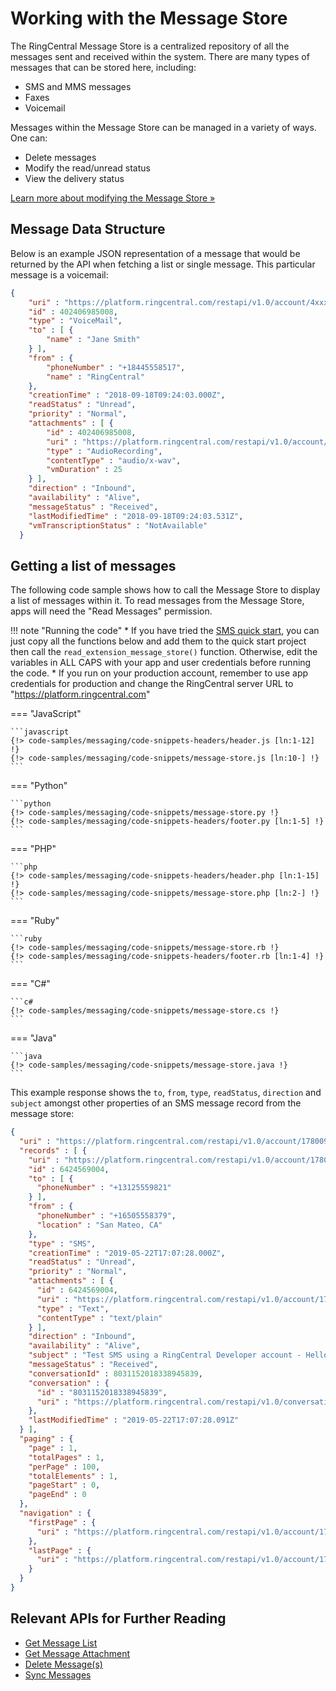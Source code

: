 # Working with the Message Store

The RingCentral Message Store is a centralized repository of all the messages sent and received within the system. There are many types of messages that can be stored here, including:

* SMS and MMS messages
* Faxes
* Voicemail

Messages within the Message Store can be managed in a variety of ways. One can:

* Delete messages
* Modify the read/unread status
* View the delivery status

[Learn more about modifying the Message Store &raquo;](message-histories.md)

## Message Data Structure

Below is an example JSON representation of a message that would be returned by the API when fetching a list or single message. This particular message is a voicemail:

```json
{
    "uri" : "https://platform.ringcentral.com/restapi/v1.0/account/4xxx8/extension/4xxx8/message-store/4xxx8",
    "id" : 402406985008,
    "type" : "VoiceMail",
    "to" : [ {
        "name" : "Jane Smith"
    } ],
    "from" : {
        "phoneNumber" : "+18445558517",
        "name" : "RingCentral"
    },
    "creationTime" : "2018-09-18T09:24:03.000Z",
    "readStatus" : "Unread",
    "priority" : "Normal",
    "attachments" : [ {
        "id" : 402406985008,
        "uri" : "https://platform.ringcentral.com/restapi/v1.0/account/4xxx8/extension/4xxx8/message-store/4xxx8/content/4xxx8",
        "type" : "AudioRecording",
        "contentType" : "audio/x-wav",
        "vmDuration" : 25
    } ],
    "direction" : "Inbound",
    "availability" : "Alive",
    "messageStatus" : "Received",
    "lastModifiedTime" : "2018-09-18T09:24:03.531Z",
    "vmTranscriptionStatus" : "NotAvailable"
  }
```

## Getting a list of messages

The following code sample shows how to call the Message Store to display a list of messages within it. To read messages from the Message Store, apps will need the "Read Messages" permission.

!!! note "Running the code"
    * If you have tried the [SMS quick start](../quick-start.md), you can just copy all the functions below and add them to the quick start project then call the `read_extension_message_store()` function. Otherwise, edit the variables in ALL CAPS with your app and user credentials before running the code.
    * If you run on your production account, remember to use app credentials for production and change the RingCentral server URL to "https://platform.ringcentral.com"

=== "JavaScript"

    ```javascript
    {!> code-samples/messaging/code-snippets-headers/header.js [ln:1-12] !}
    {!> code-samples/messaging/code-snippets/message-store.js [ln:10-] !}
    ```

=== "Python"

    ```python
    {!> code-samples/messaging/code-snippets/message-store.py !}
    {!> code-samples/messaging/code-snippets-headers/footer.py [ln:1-5] !}
    ```

=== "PHP"

    ```php
    {!> code-samples/messaging/code-snippets-headers/header.php [ln:1-15] !}
    {!> code-samples/messaging/code-snippets/message-store.php [ln:2-] !}
    ```

=== "Ruby"

    ```ruby
    {!> code-samples/messaging/code-snippets/message-store.rb !}
    {!> code-samples/messaging/code-snippets-headers/footer.rb [ln:1-4] !}
    ```

=== "C#"

    ```c#
    {!> code-samples/messaging/code-snippets/message-store.cs !}
    ```

=== "Java"

    ```java
    {!> code-samples/messaging/code-snippets/message-store.java !}
    ```

This example response shows the `to`, `from`, `type`, `readStatus`, `direction` and `subject` amongst other properties of an SMS message record from the message store:

```json hl_lines="6 7 8 9 10 11 12 13 15 23 25"
{
  "uri" : "https://platform.ringcentral.com/restapi/v1.0/account/178009004/extension/178009004/message-store?messageType=SMS&availability=Alive&dateFrom=2019-05-21T17:54:00.000Z&page=1&perPage=100",
  "records" : [ {
    "uri" : "https://platform.ringcentral.com/restapi/v1.0/account/178009004/extension/178009004/message-store/6424569004",
    "id" : 6424569004,
    "to" : [ {
      "phoneNumber" : "+13125559821"
    } ],
    "from" : {
      "phoneNumber" : "+16505558379",
      "location" : "San Mateo, CA"
    },
    "type" : "SMS",
    "creationTime" : "2019-05-22T17:07:28.000Z",
    "readStatus" : "Unread",
    "priority" : "Normal",
    "attachments" : [ {
      "id" : 6424569004,
      "uri" : "https://platform.ringcentral.com/restapi/v1.0/account/178009004/extension/178009004/message-store/6424569004/content/6424569004",
      "type" : "Text",
      "contentType" : "text/plain"
    } ],
    "direction" : "Inbound",
    "availability" : "Alive",
    "subject" : "Test SMS using a RingCentral Developer account - Hello World",
    "messageStatus" : "Received",
    "conversationId" : 8031152018338945839,
    "conversation" : {
      "id" : "8031152018338945839",
      "uri" : "https://platform.ringcentral.com/restapi/v1.0/conversation/8031152018338945839"
    },
    "lastModifiedTime" : "2019-05-22T17:07:28.091Z"
  } ],
  "paging" : {
    "page" : 1,
    "totalPages" : 1,
    "perPage" : 100,
    "totalElements" : 1,
    "pageStart" : 0,
    "pageEnd" : 0
  },
  "navigation" : {
    "firstPage" : {
      "uri" : "https://platform.ringcentral.com/restapi/v1.0/account/178009004/extension/178009004/message-store?readStatus=Unread&availability=Alive&dateFrom=2019-05-21T17:54:00.000Z&page=1&perPage=100"
    },
    "lastPage" : {
      "uri" : "https://platform.ringcentral.com/restapi/v1.0/account/178009004/extension/178009004/message-store?readStatus=Unread&availability=Alive&dateFrom=2019-05-21T17:54:00.000Z&page=1&perPage=100"
    }
  }
}
```

## Relevant APIs for Further Reading

* [Get Message List](https://developers.ringcentral.com/api-reference/Message-Store/listMessages)
* [Get Message Attachment](https://developers.ringcentral.com/api-reference/Message-Store/readMessageContent)
* [Delete Message(s)](https://developers.ringcentral.com/api-reference/Message-Store/deleteMessage)
* [Sync Messages](https://developers.ringcentral.com/api-reference/Message-Store/syncMessages)
